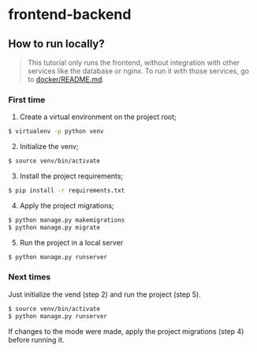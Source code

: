 # frontend-backend



## How to run locally?

> This tutorial only runs the frontend, without integration with other services like the database or nginx. To run it with those services, go to [docker/README.md](docker/README.md).



### First time

1. Create a virtual environment on the project root;

```bash
$ virtualenv -p python venv
```

2. Initialize the venv;

```bash
$ source venv/bin/activate
```

3. Install the project requirements;

```bash
$ pip install -r requirements.txt
```

4. Apply the project migrations;

```bash
$ python manage.py makemigrations
$ python manage.py migrate
```

5. Run the project in a local server

```bash
$ python manage.py runserver
```



### Next times

Just initialize the vend (step 2) and run the project (step 5).

```bash
$ source venv/bin/activate
$ python manage.py runserver
```

If changes to the mode were made, apply the project migrations (step 4) before running it.